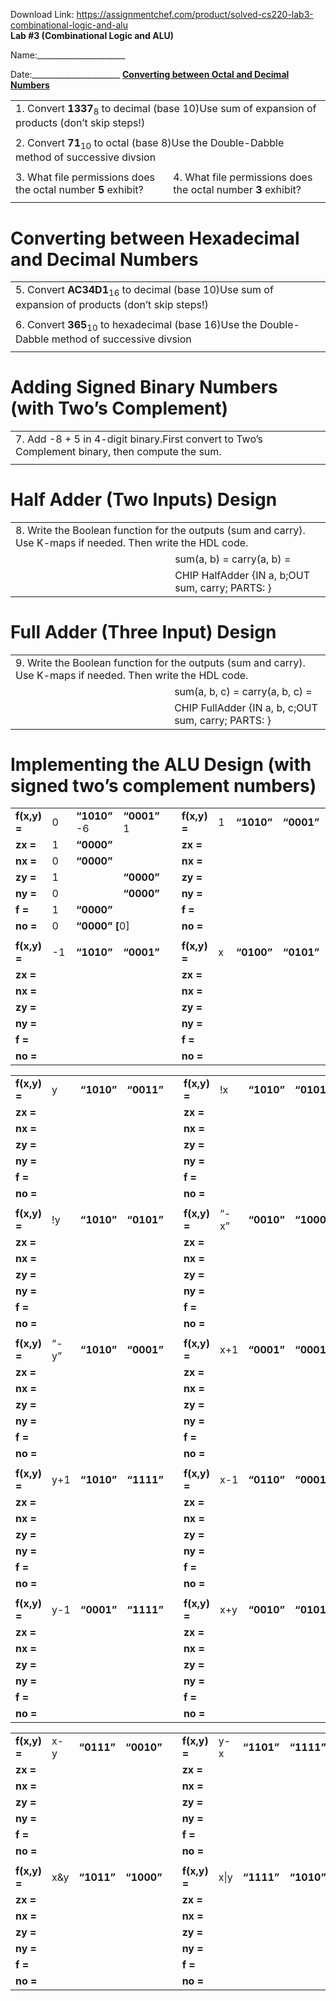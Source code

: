Download Link: https://assignmentchef.com/product/solved-cs220-lab3-combinational-logic-and-alu
<br>
<strong>Lab     #3       (Combinational      Logic  and     ALU)   </strong>

Name:______________________

Date:______________________              <strong><u>Converting  between      Octal  and     Decimal        Numbers</u></strong><strong>            </strong>

<table width="623">

 <tbody>

  <tr>

   <td colspan="2" width="623">1. Convert           <strong>1337</strong><sub>8</sub> to            decimal (base     10)Use sum       of            expansion           of            products              (don’t   skip        steps!)</td>

  </tr>

  <tr>

   <td colspan="2" width="623"> </td>

  </tr>

  <tr>

   <td colspan="2" width="623">2. Convert           <strong>71</strong><sub>10</sub>      to            octal      (base     8)Use the         Double-Dabble method of            successive           divsion</td>

  </tr>

  <tr>

   <td colspan="2" width="623"> </td>

  </tr>

  <tr>

   <td width="312">3. What                file          permissions        does      the         octal      number        <strong>5</strong>             exhibit?</td>

   <td width="311">4. What                file          permissions        does      the         octal      number        <strong>3</strong>             exhibit?</td>

  </tr>

  <tr>

   <td width="312"> </td>

   <td width="311"> </td>

  </tr>

 </tbody>

</table>

<strong>            </strong>

<h1>Converting   between      Hexadecimal           and     Decimal        Numbers</h1>

<table width="623">

 <tbody>

  <tr>

   <td width="623">5. Convert           <strong>AC34D1</strong><sub>16</sub>       to            decimal (base     10)Use sum       of            expansion           of            products              (don’t   skip        steps!)</td>

  </tr>

  <tr>

   <td width="623"> </td>

  </tr>

  <tr>

   <td width="623">6. Convert           <strong>365</strong><sub>10</sub>   to            hexadecimal      (base     16)Use the         Double-Dabble method of            successive           divsion</td>

  </tr>

  <tr>

   <td width="623"> </td>

  </tr>

 </tbody>

</table>




<h1>Adding          Signed           Binary           Numbers      (with  Two’s Complement)</h1>

<table width="623">

 <tbody>

  <tr>

   <td width="623">7. Add   -8            +             5              in            4-digit   binary.First               convert to            Two’s    Complement     binary,  then      compute              the        sum. </td>

  </tr>

  <tr>

   <td width="623"> </td>

  </tr>

 </tbody>

</table>




<h1>Half    Adder (Two  Inputs)          Design</h1>

<table width="638">

 <tbody>

  <tr>

   <td colspan="2" width="638">8. Write                the         Boolean               function               for          the         outputs (sum      and        carry).                   Use        K-maps if             needed.               Then      write     the         HDL        code.</td>

  </tr>

  <tr>

   <td rowspan="2" width="340"> </td>

   <td width="299">sum(a,  b)            =   carry(a, b)            =</td>

  </tr>

  <tr>

   <td width="299">CHIP      HalfAdder           {IN           a,                b;OUT       sum,                carry; PARTS:         }</td>

  </tr>

 </tbody>

</table>

<strong>            </strong>

<strong>            </strong>

<h1>Full     Adder (Three           Input) Design</h1>

<table width="638">

 <tbody>

  <tr>

   <td colspan="2" width="638">9. Write                the         Boolean               function               for          the         outputs (sum      and        carry).                   Use        K-maps if             needed.               Then      write     the         HDL        code.</td>

  </tr>

  <tr>

   <td rowspan="2" width="337"> </td>

   <td width="301"> sum(a,  b,            c)            =  carry(a, b,            c)            =</td>

  </tr>

  <tr>

   <td width="301">CHIP      FullAdder            {IN           a,                b,            c;OUT       sum,                carry; PARTS:         }</td>

  </tr>

 </tbody>

</table>




<h1>Implementing the     ALU    Design           (with  signed           two’s complement    numbers)</h1>




<table width="668">

 <tbody>

  <tr>

   <td width="58"><strong>f(x,y)                =             </strong></td>

   <td width="69">0                                                                              <strong>                </strong></td>

   <td width="81"><strong>“1010”                                  </strong>-6</td>

   <td width="84"><strong>“0001”                                  </strong>1</td>

   <td width="63"> </td>

   <td width="57"><strong>f(x,y)                =             </strong></td>

   <td width="71">1</td>

   <td width="78"><strong>“1010”  </strong></td>

   <td width="107"><strong>“0001”  </strong></td>

  </tr>

  <tr>

   <td width="58"><strong>zx                =             </strong></td>

   <td width="69">1</td>

   <td width="81"><strong>“0000”  </strong></td>

   <td width="84"><strong>                </strong></td>

   <td width="63"> </td>

   <td width="57"><strong>zx                =             </strong></td>

   <td width="71"><strong>                </strong></td>

   <td width="78"> </td>

   <td width="107"> </td>

  </tr>

  <tr>

   <td width="58"><strong>nx                =             </strong></td>

   <td width="69">0</td>

   <td width="81"><strong>“0000”  </strong></td>

   <td width="84"><strong>                </strong></td>

   <td width="63"> </td>

   <td width="57"><strong>nx                =             </strong></td>

   <td width="71"><strong>                </strong></td>

   <td width="78"> </td>

   <td width="107"> </td>

  </tr>

  <tr>

   <td width="58"><strong>zy                =             </strong></td>

   <td width="69">1</td>

   <td width="81"> </td>

   <td width="84"><strong>“0000”  </strong></td>

   <td width="63"><strong>                </strong></td>

   <td width="57"><strong>zy                =             </strong></td>

   <td width="71"><strong>                </strong></td>

   <td width="78"> </td>

   <td width="107"> </td>

  </tr>

  <tr>

   <td width="58"><strong>ny                =             </strong></td>

   <td width="69">0</td>

   <td width="81"> </td>

   <td width="84"><strong>“0000”  </strong></td>

   <td width="63"><strong>                </strong></td>

   <td width="57"><strong>ny                =             </strong></td>

   <td width="71"><strong>                </strong></td>

   <td width="78"> </td>

   <td width="107"> </td>

  </tr>

  <tr>

   <td width="58"><strong>f                =             </strong></td>

   <td width="69">1</td>

   <td colspan="2" width="165"><strong>“0000”  </strong></td>

   <td width="63"><strong>                </strong></td>

   <td width="57"><strong>f                =             </strong></td>

   <td width="71"><strong>                </strong></td>

   <td width="78"> </td>

   <td width="107"> </td>

  </tr>

  <tr>

   <td width="58"><strong>no                =             </strong></td>

   <td width="69">0</td>

   <td colspan="2" width="165"><strong>“0000”  [</strong>0]<strong>          </strong></td>

   <td width="63"><strong>                </strong></td>

   <td width="57"><strong>no                =             </strong></td>

   <td width="71"><strong>                </strong></td>

   <td width="78"> </td>

   <td width="107"> </td>

  </tr>

  <tr>

   <td width="58"> </td>

   <td width="69"> </td>

   <td width="81"> </td>

   <td width="84"> </td>

   <td width="63"> </td>

   <td width="57"> </td>

   <td width="71"> </td>

   <td width="78"> </td>

   <td width="107"> </td>

  </tr>

  <tr>

   <td width="58"><strong>f(x,y)                =             </strong></td>

   <td width="69">-1</td>

   <td width="81"><strong>“1010”  </strong></td>

   <td width="84"><strong>“0001”  </strong></td>

   <td width="63"><strong>                </strong></td>

   <td width="57"><strong>f(x,y)                =             </strong></td>

   <td width="71">x</td>

   <td width="78"><strong>“0100”  </strong></td>

   <td width="107"><strong>“0101”  </strong></td>

  </tr>

  <tr>

   <td width="58"><strong>zx                =             </strong></td>

   <td width="69"><strong>                </strong></td>

   <td width="81"> </td>

   <td width="84"> </td>

   <td width="63"> </td>

   <td width="57"><strong>zx                =             </strong></td>

   <td width="71"><strong>                </strong></td>

   <td width="78"> </td>

   <td width="107"> </td>

  </tr>

  <tr>

   <td width="58"><strong>nx                =             </strong></td>

   <td width="69"><strong>                </strong></td>

   <td width="81"> </td>

   <td width="84"> </td>

   <td width="63"> </td>

   <td width="57"><strong>nx                =             </strong></td>

   <td width="71"><strong>                </strong></td>

   <td width="78"> </td>

   <td width="107"> </td>

  </tr>

  <tr>

   <td width="58"><strong>zy                =             </strong></td>

   <td width="69"><strong>                </strong></td>

   <td width="81"> </td>

   <td width="84"> </td>

   <td width="63"> </td>

   <td width="57"><strong>zy                =             </strong></td>

   <td width="71"><strong>                </strong></td>

   <td width="78"> </td>

   <td width="107"> </td>

  </tr>

  <tr>

   <td width="58"><strong>ny                =             </strong></td>

   <td width="69"><strong>                </strong></td>

   <td width="81"> </td>

   <td width="84"> </td>

   <td width="63"> </td>

   <td width="57"><strong>ny                =             </strong></td>

   <td width="71"><strong>                </strong></td>

   <td width="78"> </td>

   <td width="107"> </td>

  </tr>

  <tr>

   <td width="58"><strong>f                =             </strong></td>

   <td width="69"><strong>                </strong></td>

   <td colspan="2" width="165"> </td>

   <td width="63"> </td>

   <td width="57"><strong>f                =             </strong></td>

   <td width="71"><strong>                </strong></td>

   <td width="78"> </td>

   <td width="107"> </td>

  </tr>

  <tr>

   <td width="58"><strong>no                =             </strong></td>

   <td width="69"><strong>                </strong></td>

   <td colspan="2" width="165"> </td>

   <td width="63"> </td>

   <td width="57"><strong>no                =             </strong></td>

   <td width="71"><strong>                </strong></td>

   <td width="78"> </td>

   <td width="107"> </td>

  </tr>

 </tbody>

</table>










<table width="668">

 <tbody>

  <tr>

   <td width="58"><strong>f(x,y)                =             </strong></td>

   <td width="69">y</td>

   <td width="81"><strong>“1010”  </strong></td>

   <td width="84"><strong>“0011”  </strong></td>

   <td width="63"><strong>                </strong></td>

   <td width="57"><strong>f(x,y)                =             </strong></td>

   <td width="71">!x</td>

   <td width="78"><strong>“1010”  </strong></td>

   <td width="107"><strong>“0101”  </strong></td>

  </tr>

  <tr>

   <td width="58"><strong>zx                =             </strong></td>

   <td width="69"><strong>                </strong></td>

   <td width="81"> </td>

   <td width="84"> </td>

   <td width="63"> </td>

   <td width="57"><strong>zx                =             </strong></td>

   <td width="71"><strong>                </strong></td>

   <td width="78"> </td>

   <td width="107"> </td>

  </tr>

  <tr>

   <td width="58"><strong>nx                =             </strong></td>

   <td width="69"><strong>                </strong></td>

   <td width="81"> </td>

   <td width="84"> </td>

   <td width="63"> </td>

   <td width="57"><strong>nx                =             </strong></td>

   <td width="71"><strong>                </strong></td>

   <td width="78"> </td>

   <td width="107"> </td>

  </tr>

  <tr>

   <td width="58"><strong>zy                =             </strong></td>

   <td width="69"><strong>                </strong></td>

   <td width="81"> </td>

   <td width="84"> </td>

   <td width="63"> </td>

   <td width="57"><strong>zy                =             </strong></td>

   <td width="71"><strong>                </strong></td>

   <td width="78"> </td>

   <td width="107"> </td>

  </tr>

  <tr>

   <td width="58"><strong>ny                =             </strong></td>

   <td width="69"><strong>                </strong></td>

   <td width="81"> </td>

   <td width="84"> </td>

   <td width="63"> </td>

   <td width="57"><strong>ny                =             </strong></td>

   <td width="71"><strong>                </strong></td>

   <td width="78"> </td>

   <td width="107"> </td>

  </tr>

  <tr>

   <td width="58"><strong>f                =             </strong></td>

   <td width="69"><strong>                </strong></td>

   <td width="81"> </td>

   <td width="84"> </td>

   <td width="63"> </td>

   <td width="57"><strong>f                =             </strong></td>

   <td width="71"><strong>                </strong></td>

   <td width="78"> </td>

   <td width="107"> </td>

  </tr>

  <tr>

   <td width="58"><strong>no                =             </strong></td>

   <td width="69"><strong>                </strong></td>

   <td width="81"> </td>

   <td width="84"> </td>

   <td width="63"> </td>

   <td width="57"><strong>no                =             </strong></td>

   <td width="71"><strong>                </strong></td>

   <td width="78"> </td>

   <td width="107"> </td>

  </tr>

  <tr>

   <td width="58"> </td>

   <td width="69"> </td>

   <td width="81"> </td>

   <td width="84"> </td>

   <td width="63"> </td>

   <td width="57"> </td>

   <td width="71"> </td>

   <td width="78"> </td>

   <td width="107"> </td>

  </tr>

  <tr>

   <td width="58"><strong>f(x,y)                =             </strong></td>

   <td width="69">!y</td>

   <td width="81"><strong>“1010”  </strong></td>

   <td width="84"><strong>“0101”  </strong></td>

   <td width="63"><strong>                </strong></td>

   <td width="57"><strong>f(x,y)                =             </strong></td>

   <td width="71">“-x”</td>

   <td width="78"><strong>“0010”  </strong></td>

   <td width="107"><strong>“1000”  </strong></td>

  </tr>

  <tr>

   <td width="58"><strong>zx                =             </strong></td>

   <td width="69"><strong>                </strong></td>

   <td width="81"> </td>

   <td width="84"> </td>

   <td width="63"> </td>

   <td width="57"><strong>zx                =             </strong></td>

   <td width="71"><strong>                </strong></td>

   <td width="78"> </td>

   <td width="107"> </td>

  </tr>

  <tr>

   <td width="58"><strong>nx                =             </strong></td>

   <td width="69"><strong>                </strong></td>

   <td width="81"> </td>

   <td width="84"> </td>

   <td width="63"> </td>

   <td width="57"><strong>nx                =             </strong></td>

   <td width="71"><strong>                </strong></td>

   <td width="78"> </td>

   <td width="107"> </td>

  </tr>

  <tr>

   <td width="58"><strong>zy                =             </strong></td>

   <td width="69"><strong>                </strong></td>

   <td width="81"> </td>

   <td width="84"> </td>

   <td width="63"> </td>

   <td width="57"><strong>zy                =             </strong></td>

   <td width="71"><strong>                </strong></td>

   <td width="78"> </td>

   <td width="107"> </td>

  </tr>

  <tr>

   <td width="58"><strong>ny                =             </strong></td>

   <td width="69"><strong>                </strong></td>

   <td width="81"> </td>

   <td width="84"> </td>

   <td width="63"> </td>

   <td width="57"><strong>ny                =             </strong></td>

   <td width="71"><strong>                </strong></td>

   <td width="78"> </td>

   <td width="107"> </td>

  </tr>

  <tr>

   <td width="58"><strong>f                =             </strong></td>

   <td width="69"><strong>                </strong></td>

   <td width="81"> </td>

   <td width="84"> </td>

   <td width="63"> </td>

   <td width="57"><strong>f                =             </strong></td>

   <td width="71"><strong>                </strong></td>

   <td width="78"> </td>

   <td width="107"> </td>

  </tr>

  <tr>

   <td width="58"><strong>no                =             </strong></td>

   <td width="69"><strong>                </strong></td>

   <td width="81"> </td>

   <td width="84"> </td>

   <td width="63"> </td>

   <td width="57"><strong>no                =             </strong></td>

   <td width="71"><strong>                </strong></td>

   <td width="78"> </td>

   <td width="107"> </td>

  </tr>

  <tr>

   <td width="58"> </td>

   <td width="69"> </td>

   <td width="81"> </td>

   <td width="84"> </td>

   <td width="63"> </td>

   <td width="57"> </td>

   <td width="71"> </td>

   <td width="78"> </td>

   <td width="107"> </td>

  </tr>

  <tr>

   <td width="58"><strong>f(x,y)                =             </strong></td>

   <td width="69">“-y”</td>

   <td width="81"><strong>“1010”  </strong></td>

   <td width="84"><strong>“0001”  </strong></td>

   <td width="63"><strong>                </strong></td>

   <td width="57"><strong>f(x,y)                =             </strong></td>

   <td width="71">x+1</td>

   <td width="78"><strong>“0001”  </strong></td>

   <td width="107"><strong>“0001”  </strong></td>

  </tr>

  <tr>

   <td width="58"><strong>zx                =             </strong></td>

   <td width="69"><strong>                </strong></td>

   <td width="81"> </td>

   <td width="84"> </td>

   <td width="63"> </td>

   <td width="57"><strong>zx                =             </strong></td>

   <td width="71"><strong>                </strong></td>

   <td width="78"> </td>

   <td width="107"> </td>

  </tr>

  <tr>

   <td width="58"><strong>nx                =             </strong></td>

   <td width="69"><strong>                </strong></td>

   <td width="81"> </td>

   <td width="84"> </td>

   <td width="63"> </td>

   <td width="57"><strong>nx                =             </strong></td>

   <td width="71"><strong>                </strong></td>

   <td width="78"> </td>

   <td width="107"> </td>

  </tr>

  <tr>

   <td width="58"><strong>zy                =             </strong></td>

   <td width="69"><strong>                </strong></td>

   <td width="81"> </td>

   <td width="84"> </td>

   <td width="63"> </td>

   <td width="57"><strong>zy                =             </strong></td>

   <td width="71"><strong>                </strong></td>

   <td width="78"> </td>

   <td width="107"> </td>

  </tr>

  <tr>

   <td width="58"><strong>ny                =             </strong></td>

   <td width="69"><strong>                </strong></td>

   <td width="81"> </td>

   <td width="84"> </td>

   <td width="63"> </td>

   <td width="57"><strong>ny                =             </strong></td>

   <td width="71"><strong>                </strong></td>

   <td width="78"> </td>

   <td width="107"> </td>

  </tr>

  <tr>

   <td width="58"><strong>f                =             </strong></td>

   <td width="69"><strong>                </strong></td>

   <td width="81"> </td>

   <td width="84"> </td>

   <td width="63"> </td>

   <td width="57"><strong>f                =             </strong></td>

   <td width="71"><strong>                </strong></td>

   <td width="78"> </td>

   <td width="107"> </td>

  </tr>

  <tr>

   <td width="58"><strong>no                =             </strong></td>

   <td width="69"><strong>                </strong></td>

   <td width="81"> </td>

   <td width="84"> </td>

   <td width="63"> </td>

   <td width="57"><strong>no                =             </strong></td>

   <td width="71"><strong>                </strong></td>

   <td width="78"> </td>

   <td width="107"> </td>

  </tr>

  <tr>

   <td width="58"> </td>

   <td width="69"> </td>

   <td width="81"> </td>

   <td width="84"> </td>

   <td width="63"> </td>

   <td width="57"> </td>

   <td width="71"> </td>

   <td width="78"> </td>

   <td width="107"> </td>

  </tr>

  <tr>

   <td width="58"><strong>f(x,y)                =             </strong></td>

   <td width="69">y+1</td>

   <td width="81"><strong>“1010”  </strong></td>

   <td width="84"><strong>“1111”  </strong></td>

   <td width="63"><strong>                </strong></td>

   <td width="57"><strong>f(x,y)                =             </strong></td>

   <td width="71">x-1</td>

   <td width="78"><strong>“0110”  </strong></td>

   <td width="107"><strong>“0001”  </strong></td>

  </tr>

  <tr>

   <td width="58"><strong>zx                =             </strong></td>

   <td width="69"><strong>                </strong></td>

   <td width="81"> </td>

   <td width="84"> </td>

   <td width="63"> </td>

   <td width="57"><strong>zx                =             </strong></td>

   <td width="71"><strong>                </strong></td>

   <td width="78"> </td>

   <td width="107"> </td>

  </tr>

  <tr>

   <td width="58"><strong>nx                =             </strong></td>

   <td width="69"><strong>                </strong></td>

   <td width="81"> </td>

   <td width="84"> </td>

   <td width="63"> </td>

   <td width="57"><strong>nx                =             </strong></td>

   <td width="71"><strong>                </strong></td>

   <td width="78"> </td>

   <td width="107"> </td>

  </tr>

  <tr>

   <td width="58"><strong>zy                =             </strong></td>

   <td width="69"><strong>                </strong></td>

   <td width="81"> </td>

   <td width="84"> </td>

   <td width="63"> </td>

   <td width="57"><strong>zy                =             </strong></td>

   <td width="71"><strong>                </strong></td>

   <td width="78"> </td>

   <td width="107"> </td>

  </tr>

  <tr>

   <td width="58"><strong>ny                =             </strong></td>

   <td width="69"><strong>                </strong></td>

   <td width="81"> </td>

   <td width="84"> </td>

   <td width="63"> </td>

   <td width="57"><strong>ny                =             </strong></td>

   <td width="71"><strong>                </strong></td>

   <td width="78"> </td>

   <td width="107"> </td>

  </tr>

  <tr>

   <td width="58"><strong>f                =             </strong></td>

   <td width="69"><strong>                </strong></td>

   <td width="81"> </td>

   <td width="84"> </td>

   <td width="63"> </td>

   <td width="57"><strong>f                =             </strong></td>

   <td width="71"><strong>                </strong></td>

   <td width="78"> </td>

   <td width="107"> </td>

  </tr>

  <tr>

   <td width="58"><strong>no                =             </strong></td>

   <td width="69"><strong>                </strong></td>

   <td width="81"> </td>

   <td width="84"> </td>

   <td width="63"> </td>

   <td width="57"><strong>no                =             </strong></td>

   <td width="71"><strong>                </strong></td>

   <td width="78"> </td>

   <td width="107"> </td>

  </tr>

  <tr>

   <td width="58"> </td>

   <td width="69"> </td>

   <td width="81"> </td>

   <td width="84"> </td>

   <td width="63"> </td>

   <td width="57"> </td>

   <td width="71"> </td>

   <td width="78"> </td>

   <td width="107"> </td>

  </tr>

  <tr>

   <td width="58"><strong>f(x,y)                =             </strong></td>

   <td width="69">y-1</td>

   <td width="81"><strong>“0001”  </strong></td>

   <td width="84"><strong>“1111”  </strong></td>

   <td width="63"><strong>                </strong></td>

   <td width="57"><strong>f(x,y)                =             </strong></td>

   <td width="71">x+y</td>

   <td width="78"><strong>“0010”  </strong></td>

   <td width="107"><strong>“0101”  </strong></td>

  </tr>

  <tr>

   <td width="58"><strong>zx                =             </strong></td>

   <td width="69"><strong>                </strong></td>

   <td width="81"> </td>

   <td width="84"> </td>

   <td width="63"> </td>

   <td width="57"><strong>zx                =             </strong></td>

   <td width="71"><strong>                </strong></td>

   <td width="78"> </td>

   <td width="107"> </td>

  </tr>

  <tr>

   <td width="58"><strong>nx                =             </strong></td>

   <td width="69"><strong>                </strong></td>

   <td width="81"> </td>

   <td width="84"> </td>

   <td width="63"> </td>

   <td width="57"><strong>nx                =             </strong></td>

   <td width="71"><strong>                </strong></td>

   <td width="78"> </td>

   <td width="107"> </td>

  </tr>

  <tr>

   <td width="58"><strong>zy                =             </strong></td>

   <td width="69"><strong>                </strong></td>

   <td width="81"> </td>

   <td width="84"> </td>

   <td width="63"> </td>

   <td width="57"><strong>zy                =             </strong></td>

   <td width="71"><strong>                </strong></td>

   <td width="78"> </td>

   <td width="107"> </td>

  </tr>

  <tr>

   <td width="58"><strong>ny                =             </strong></td>

   <td width="69"><strong>                </strong></td>

   <td width="81"> </td>

   <td width="84"> </td>

   <td width="63"> </td>

   <td width="57"><strong>ny                =             </strong></td>

   <td width="71"><strong>                </strong></td>

   <td width="78"> </td>

   <td width="107"> </td>

  </tr>

  <tr>

   <td width="58"><strong>f                =             </strong></td>

   <td width="69"><strong>                </strong></td>

   <td width="81"> </td>

   <td width="84"> </td>

   <td width="63"> </td>

   <td width="57"><strong>f                =             </strong></td>

   <td width="71"><strong>                </strong></td>

   <td width="78"> </td>

   <td width="107"> </td>

  </tr>

  <tr>

   <td width="58"><strong>no                =             </strong></td>

   <td width="69"><strong>                </strong></td>

   <td width="81"> </td>

   <td width="84"> </td>

   <td width="63"> </td>

   <td width="57"><strong>no                =             </strong></td>

   <td width="71"><strong>                </strong></td>

   <td width="78"> </td>

   <td width="107"> </td>

  </tr>

 </tbody>

</table>




<table width="668">

 <tbody>

  <tr>

   <td width="58"><strong>f(x,y)                =             </strong></td>

   <td width="69">x-y</td>

   <td width="81"><strong>“0111”  </strong></td>

   <td width="84"><strong>“0010”  </strong></td>

   <td width="63"><strong>                </strong></td>

   <td width="57"><strong>f(x,y)                =             </strong></td>

   <td width="71">y-x</td>

   <td width="78"><strong>“1101”  </strong></td>

   <td width="107"><strong>“1111”  </strong></td>

  </tr>

  <tr>

   <td width="58"><strong>zx                =             </strong></td>

   <td width="69"><strong>                </strong></td>

   <td width="81"> </td>

   <td width="84"> </td>

   <td width="63"> </td>

   <td width="57"><strong>zx                =             </strong></td>

   <td width="71"><strong>                </strong></td>

   <td width="78"> </td>

   <td width="107"> </td>

  </tr>

  <tr>

   <td width="58"><strong>nx                =             </strong></td>

   <td width="69"><strong>                </strong></td>

   <td width="81"> </td>

   <td width="84"> </td>

   <td width="63"> </td>

   <td width="57"><strong>nx                =             </strong></td>

   <td width="71"><strong>                </strong></td>

   <td width="78"> </td>

   <td width="107"> </td>

  </tr>

  <tr>

   <td width="58"><strong>zy                =             </strong></td>

   <td width="69"><strong>                </strong></td>

   <td width="81"> </td>

   <td width="84"> </td>

   <td width="63"> </td>

   <td width="57"><strong>zy                =             </strong></td>

   <td width="71"><strong>                </strong></td>

   <td width="78"> </td>

   <td width="107"> </td>

  </tr>

  <tr>

   <td width="58"><strong>ny                =             </strong></td>

   <td width="69"><strong>                </strong></td>

   <td width="81"> </td>

   <td width="84"> </td>

   <td width="63"> </td>

   <td width="57"><strong>ny                =             </strong></td>

   <td width="71"><strong>                </strong></td>

   <td width="78"> </td>

   <td width="107"> </td>

  </tr>

  <tr>

   <td width="58"><strong>f                =             </strong></td>

   <td width="69"><strong>                </strong></td>

   <td width="81"> </td>

   <td width="84"> </td>

   <td width="63"> </td>

   <td width="57"><strong>f                =             </strong></td>

   <td width="71"><strong>                </strong></td>

   <td width="78"> </td>

   <td width="107"> </td>

  </tr>

  <tr>

   <td width="58"><strong>no                =             </strong></td>

   <td width="69"><strong>                </strong></td>

   <td width="81"> </td>

   <td width="84"> </td>

   <td width="63"> </td>

   <td width="57"><strong>no                =             </strong></td>

   <td width="71"><strong>                </strong></td>

   <td width="78"> </td>

   <td width="107"> </td>

  </tr>

  <tr>

   <td width="58"> </td>

   <td width="69"> </td>

   <td width="81"> </td>

   <td width="84"> </td>

   <td width="63"> </td>

   <td width="57"> </td>

   <td width="71"> </td>

   <td width="78"> </td>

   <td width="107"> </td>

  </tr>

  <tr>

   <td width="58"><strong>f(x,y)                =             </strong></td>

   <td width="69">x&amp;y</td>

   <td width="81"><strong>“1011”  </strong></td>

   <td width="84"><strong>“1000”  </strong></td>

   <td width="63"><strong>                </strong></td>

   <td width="57"><strong>f(x,y)                =             </strong></td>

   <td width="71">x|y</td>

   <td width="78"><strong>“1111”  </strong></td>

   <td width="107"><strong>“1010”  </strong></td>

  </tr>

  <tr>

   <td width="58"><strong>zx                =             </strong></td>

   <td width="69"><strong>                </strong></td>

   <td width="81"> </td>

   <td width="84"> </td>

   <td width="63"> </td>

   <td width="57"><strong>zx                =             </strong></td>

   <td width="71"><strong>                </strong></td>

   <td width="78"> </td>

   <td width="107"> </td>

  </tr>

  <tr>

   <td width="58"><strong>nx                =             </strong></td>

   <td width="69"><strong>                </strong></td>

   <td width="81"> </td>

   <td width="84"> </td>

   <td width="63"> </td>

   <td width="57"><strong>nx                =             </strong></td>

   <td width="71"><strong>                </strong></td>

   <td width="78"> </td>

   <td width="107"> </td>

  </tr>

  <tr>

   <td width="58"><strong>zy                =             </strong></td>

   <td width="69"><strong>                </strong></td>

   <td width="81"> </td>

   <td width="84"> </td>

   <td width="63"> </td>

   <td width="57"><strong>zy                =             </strong></td>

   <td width="71"><strong>                </strong></td>

   <td width="78"> </td>

   <td width="107"> </td>

  </tr>

  <tr>

   <td width="58"><strong>ny                =             </strong></td>

   <td width="69"><strong>                </strong></td>

   <td width="81"> </td>

   <td width="84"> </td>

   <td width="63"> </td>

   <td width="57"><strong>ny                =             </strong></td>

   <td width="71"><strong>                </strong></td>

   <td width="78"> </td>

   <td width="107"> </td>

  </tr>

  <tr>

   <td width="58"><strong>f                =             </strong></td>

   <td width="69"><strong>                </strong></td>

   <td width="81"> </td>

   <td width="84"> </td>

   <td width="63"> </td>

   <td width="57"><strong>f                =             </strong></td>

   <td width="71"><strong>                </strong></td>

   <td width="78"> </td>

   <td width="107"> </td>

  </tr>

  <tr>

   <td width="58"><strong>no                =             </strong></td>

   <td width="69"><strong>                </strong></td>

   <td width="81"> </td>

   <td width="84"> </td>

   <td width="63"> </td>

   <td width="57"><strong>no                =             </strong></td>

   <td width="71"><strong>                </strong></td>

   <td width="78"> </td>

   <td width="107"> </td>

  </tr>

 </tbody>

</table>


